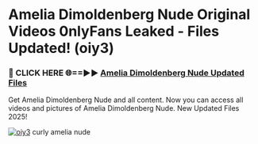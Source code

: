# Amelia Dimoldenberg Nude Original Videos 0nlyFans Leaked - Files Updated! (oiy3)

<h3>🔴 CLICK HERE 🌐==►► <a href="https://tinyurl.com/yrmya6cz" rel="nofollow">Amelia Dimoldenberg Nude Updated Files</a></h3>

Get Amelia Dimoldenberg Nude and all content. Now you can access all videos and pictures of Amelia Dimoldenberg Nude. New Updated Files 2025!

[![oiy3](https://i.imgur.com/FMdXYCs.gif)](https://tinyurl.com/yrmya6cz)
curly amelia nude